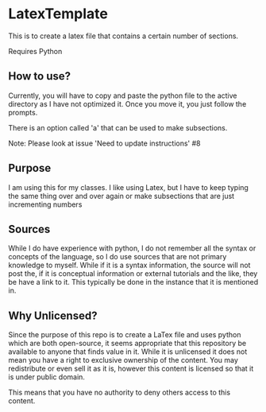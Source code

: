 # LatexTemplate
This is to create a latex file that contains a certain number of sections. 

Requires Python

## How to use?
Currently, you will have to copy and paste the python file to the active directory as I have not optimized it. Once you move it, you just follow the prompts.

There is an option called 'a' that can be used to make subsections. 

Note: Please look at issue 'Need to update instructions' #8 


## Purpose
I am using this for my classes. I like using Latex, but I have to keep typing the same thing over and over again or make subsections that are just incrementing numbers

## Sources
While I do have experience with python, I do not remember all the syntax or concepts of the language, so I do use sources that are not primary knowledge to myself. While if it is a syntax information, the source will not post the, if it is conceptual information or external tutorials and the like, they be have a link to it. This typically be done in the instance that it is mentioned in.  

## Why Unlicensed?
Since the purpose of this repo is to create a LaTex file and uses python which are both open-source, it seems appropriate that this repository be available to anyone that finds value in it. While it is unlicensed it does not mean you have a right to exclusive ownership of the content. You may redistribute or even sell it as it is, however this content is licensed so that it is under public domain.

This means that you have no authority to deny others access to this content.
